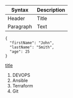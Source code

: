 | Syntax | Description |
| ----------- | ----------- |
| Header | Title |
| Paragraph | Text |

```
{
  "firstName": "John",
  "lastName": "Smith",
  "age": 25
}
```

[title](https://www.automateinfra.com)

1. DEVOPS
2. Ansible
3. Terraform
4. Git
